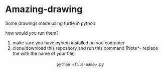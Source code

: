 # Amazing-drawing
Some drawings made using turtle in python 

how would you run them?
1. make sure you have pyhton installed on you computer
2. clone/download this repository and run this command (Note*- replace the <file-name> with the name of your file)
<br><br>&emsp;&emsp;&emsp;&emsp;&emsp;&emsp;&emsp;&emsp;&emsp;&emsp;`python <file-name>.py`
